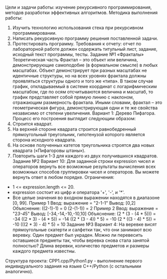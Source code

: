 Цели и задачи работы: изучение рекурсивного программирования, методов разработки эффективных алгоритмов.
Методика выполнения работы:
1.	Изучить технологию использования стека при рекурсивном программировании.
2.	Написать рекурсивную программу решения поставленной задачи.
3.	Протестировать программу.
Требования к отчету: отчет по лабораторной работе должен содержать титульный лист, задание, исходный текст программы, тесты. 
Задание №1 «Фракталы»
Теоретическая часть
Фрактал – это объект или величина, демонстрирующие самоподобие (в формальном смысле) в любых масштабах. Объект демонстрирует при разных масштабах не идентичные структуры, но на всех уровнях фрактала должны проявляться структуры одного и того же «типа». В таком случае график, откладываемый в системе координат с логарифмическим масштабом, где по осям отсчитываются величина и масштаб, то график представляет собой прямую линию с наклоном, отражающим размерность фрактала. Иными словами, фрактал – это геометрическая фигура, демонстрирующая одни и те же свойства независимо от степени увеличения.
Вариант 1:
Дерево Пифагора. Процесс его построения выглядит следующим образом:
1.	Строится квадрат.
2.	На верхней стороне квадрата строится равнобедренный прямоугольный треугольник, гипотенузой которого является сторона исходного квадрата.
3.	На основе полученных катетов треугольника строятся два новых квадрата («Пифагоровы штаны»). 
4.	Повторить шаги 1-3 для каждого из двух получившихся квадратов.
Задание №2
Вариант 10: 
Для заданной строки expression чисел и операторов вернуть все возможные результаты вычисления всех возможных способов группировки чисел и операторов. Вы можете вернуть ответ в любом порядке. 
Ограничения: 
- 1 <= expression.length <= 20.
- expression состоит из цифр и оператора '+', '-', и '*'.
- Все целые значения во входном выражении находятся в диапазоне [0, 99]. 
Пример 1
Ввод: выражение = "2-1-1"
Вывод: [0,2] 
Объяснение:
((2-1)-1) = 0
(2-(1-1)) = 2
Пример 2
Ввод: выражение = "2*3-4*5"
Вывод: [-34,-14,-10,-10,10]
Объяснение:
(2 * (3 - (4 * 5))) = -34
((2 * 3) - (4 * 5)) = -14
((2 * (3 - 4)) * 5) = -10
(2 * ((3 - 4) * 5)) = -10
(((2 * 3) - 4) * 5) = 10
Задание №3
Вариант 4:
На веревке висят прямоугольные скатерти и салфетки так, что они занимают всю веревку. Один предмет был украден. Можно ли перевесить оставшиеся предметы так, чтобы веревка снова стала занятой полностью? Длина веревки, количество предметов и размеры каждого предмета известны.


Структура проекта: CPP1.cpp/Python1.py - выполнение первого индивидуального задания на языке C++/Python (с остальными аналогично).
